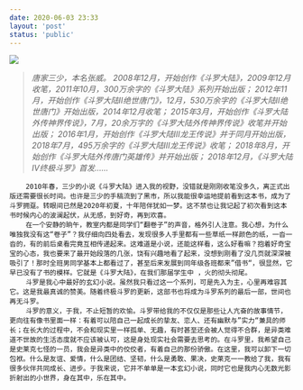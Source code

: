 ```yaml
---
date: 2020-06-03 23:33
layout: 'post'
status: 'public'
---
```

![](https://cdn.pixabay.com/photo/2015/04/12/17/22/once-upon-a-time-719174_1280.jpg)

> *唐家三少，本名张威。*
> *2008年12月，开始创作《斗罗大陆》，2009年12月收笔，2011年10月，300万余字的《斗罗大陆》系列开始出版；*
> *2012年11月，开始创作《斗罗大陆II绝世唐门》，12月，530万余字的《斗罗大陆II绝世唐门》开始出版，2014年12月收笔；*
> *2015年3月，开始创作《斗罗大陆外传神界传说》，7月，20余万字的《斗罗大陆外传神界传说》收笔并开始出版；*
> *2016年1月，开始创作《斗罗大陆Ⅲ龙王传说》并于同月开始出版，2018年7月，495万余字的《斗罗大陆Ⅲ龙王传说》收笔；*
> *2018年8月，开始创作《斗罗大陆外传唐门英雄传》并开始出版；*
> *2018年12月，《斗罗大陆Ⅳ终极斗罗》首发......*

        2010年春，三少的小说《斗罗大陆》进入我的视野，没错就是刚刚收笔没多久，离正式出版还需要很长时间。也许是三少的手稿流到了黑市，所以我能很幸运地提前看到这本书，成为了斗罗拥趸。转眼间已然是2020年初夏，十年陪伴犹如一梦。这不禁也让我记起了初次看到这本书时候内心的波澜起伏，从无感，到好奇，再到欢喜。
        在一个安静的晌午，教室内都是同学们“翻卷子”的声音，格外引人注意。我心想，为什么唯独我没有这“卷子”？我仔细向四处看去，发现很多人手里都有一些草纸一样颜色的纸，一沓一沓的，有的前后桌看完竟互相传递起来。这难道是小说，还能这样看，这么好看嘛？抱着好奇宝宝的心态，我也要来了最开始段落的几张，饶有兴趣地看了起来，没想到刚看了没几页就深深被吸引了！那时全班男同学基本上都看过了，甚至后来发展到同年级各班都来”借书“，很显然，它早已没有了书的模样。它就是《斗罗大陆》，在我们那届学生中 ，火的彻头彻尾。
        斗罗是我心中最好的玄幻小说。虽然我只看过这一个系列，可是先入为主，心里再难容其它。这是我最真诚的赞美。随着终极斗罗的更新，这部书也将成为斗罗系列的最后一部，世间也再无斗罗。
        斗罗的意义，于我，不止短暂的欢愉。斗罗带给我的不仅仅是那些让人亢奋的故事情节，更向往有像书里面一样：有着可以陪自己一起成长的挚友、恋人、还有幽默与”实力“兼具的师长；在长大的过程中，不会和现实里一样孤单、无趣，有时甚至还会被人觉得不合群，是异类难道不世故的生活态度就不应该被认可，这是身处现实社会需要去思考的。在斗罗里，我希望自己是史莱克七怪的一员，我会是异类中的佼佼者，有着自己的那份骄傲。在这里，我可以卸下一切包袱。什么是友谊、爱情，什么是团结、坚韧，什么是勇敢、果决，史莱克一一教给了我，我有很多伙伴共同成长、进步。于我来说，它并不单单是一本玄幻小说，同时它也是我内心无数光影折射出的小世界，身在其中，乐在其中。
